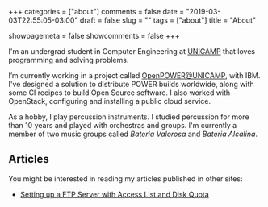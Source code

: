 +++
categories = ["about"]
comments = false
date = "2019-03-03T22:55:05-03:00"
draft = false
slug = ""
tags = ["about"]
title = "About"

showpagemeta = false
showcomments = false
+++

I'm an undergrad student in Computer Engineering at [UNICAMP](http://www.unicamp.br/unicamp//index.php/english) that loves programming and solving problems.

I’m currently working in a project called [OpenPOWER@UNICAMP](http://openpower.ic.unicamp.br/), with IBM. I've designed a solution to distribute POWER builds worldwide, along with some CI recipes to build Open Source software. I also worked with OpenStack, configuring and installing a public cloud service.

As a hobby, I play percussion instruments. I studied percussion for more than 10 years and played with orchestras and groups. I'm currently a member of two music groups called *Bateria Valorosa* and *Bateria Alcalina*.

## Articles

You might be interested in reading my articles published in other sites:

* [Setting up a FTP Server with Access List and Disk Quota](http://openpower.ic.unicamp.br/blog/ftp-server-setup-with-acl-and-quota.html)

